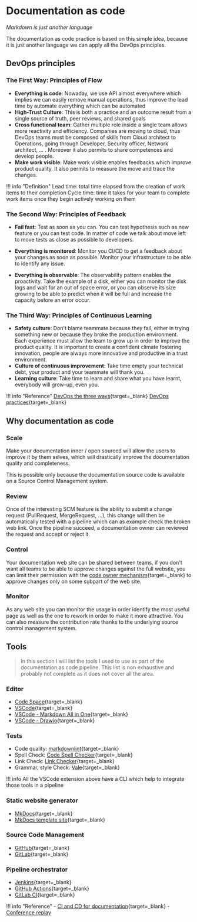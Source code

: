 # Documentation as code

*Markdown is just another language*

The documentation as code practice is based on this simple idea, because it is just another language we can apply all the DevOps principles.

## DevOps principles

### The First Way: Principles of Flow

- **Everything is code**: Nowaday, we use API almost everywhere which implies we can easily remove manual operations, thus improve the lead time by automate everything which can be automated
- **High-Trust Culture**: This is both a practice and an outcome result from a single source of truth, peer reviews, and shared goals
- **Cross functional team**: Gather multiple role inside a single team allows more reactivity and efficiency. Companies are moving to cloud, thus DevOps teams must be composed of skills from Cloud architect to Operations, going through Developer, Security officer, Network architect, ... . Moreover it also permits to share competences and develop people.
- **Make work visible**: Make work visible enables feedbacks which improve product quality. It also permits to measure the move and trace the changes.

!!! info "Definition"
    Lead time: total time elapsed from the creation of work items to their completion
    Cycle time: time it takes for your team to complete work items once they begin actively working on them

### The Second Way: Principles of Feedback

- **Fail fast**: Test as soon as you can. You can test hypothesis such as new feature or you can test code. In matter of code we talk about move left to move tests as close as possible to developers.

- **Everything is monitored**: Monitor you CI/CD to get a feedback about your changes as soon as possible. Monitor your infrastructure to be able to identify any issue.

- **Everything is observable**: The observability pattern enables the proactivity. Take the example of a disk, either you can monitor the disk logs and wait for an out of space error, or you can observe its size growing to be able to predict when it will be full and increase the capacity before an error occur.

### The Third Way: Principles of Continuous Learning

- **Safety culture**: Don't blame teammate because they fail, either in trying something new or because they broke the production environment. Each experience must allow the team to grow up in order to improve the product quality. It is important to create a confident climate fostering innovation, people are always more innovative and productive in a trust environment.
- **Culture of continuous improvement**: Take time empty your technical debt, your product and your teammate will thank you.
- **Learning culture**: Take time to learn and share what you have learnt, everybody will grow-up, even you.

!!! info "Reference"
    [DevOps the three ways](https://blog.sonatype.com/principle-based-devops-frameworks-three-ways){target=_blank}
    [DevOps practices](https://www.perforce.com/blog/vcs/7-devops-practices-outstanding-results){target=_blank}

## Why documentation as code

### Scale

Make your documentation inner / open sourced will allow the users to improve it by them selves, which will drastically improve the documentation quality and completeness.

This is possible only because the documentation source code is available on a Source Control Management system.

### Review

Once of the interesting SCM feature is the ability to submit a change request (PullRequest, MergeRequest, ...), this change will then be automatically tested with a pipeline which can as example check the broken web link. Once the pipeline succeed, a documentation owner can reviewed the request and accept or reject it.

### Control

Your documentation web site can be shared between teams, if you don't want all teams to be able to approve changes against the full website, you can limit their permission with the [code owner mechanism](https://docs.gitlab.com/ee/user/project/code_owners.html){target=_blank} to approve changes only on some subpart of the web site.

### Monitor

As any web site you can monitor the usage in order identify the most useful page as well as the one to rework in order to  make it more attractive. You can also measure the contribution rate thanks to the underlying source control management system.

## Tools

> In this section I will list the tools I used to use as part of the documentation as code pipeline. This list is non exhaustive and probably not complete as it does not cover all the area.

### Editor

- [Code Space](https://github.com/features/codespaces){target=_blank}
- [VSCode](https://code.visualstudio.com/){target=_blank}
- [VSCode - Markdown All in One](https://marketplace.visualstudio.com/items?itemName=yzhang.markdown-all-in-one){target=_blank}
- [VSCode - Drawio](https://marketplace.visualstudio.com/items?itemName=hediet.vscode-drawio){target=_blank}

### Tests

- Code quality: [markdownlint](https://marketplace.visualstudio.com/items?itemName=DavidAnson.vscode-markdownlint){target=_blank}
- Spell Check: [Code Spell Checker](https://marketplace.visualstudio.com/items?itemName=streetsidesoftware.code-spell-checker){target=_blank}
- Link Check: [Link Checker](https://marketplace.visualstudio.com/items?itemName=wilhelmer.link-checker-2){target=_blank}
- Grammar, style Check: [Vale](https://marketplace.visualstudio.com/items?itemName=errata-ai.vale-serve){target=_blank}

!!! info
    All the VSCode extension above have a CLI which help to integrate those tools in a pipeline

### Static website generator

- [MkDocs](https://www.mkdocs.org/){target=_blank}
- [MkDocs template site](https://github.com/documentation-as-code/doc-as-code-template){target=_blank}

### Source Code Management

- [GitHub](https://github.com){target=_blank}
- [GitLab](https://gitlab.com){target=_blank}

### Pipeline orchestrator

- [Jenkins](https://www.jenkins.io/){target=_blank}
- [GitHub Actions](https://github.com/features/actions){target=_blank}
- [GitLab CI](https://docs.gitlab.com/ee/ci/){target=_blank}

!!! info "Reference"
    - [CI and CD for documentation](https://documentation-as-code.github.io/ci-cd-for-documentation/){target=_blank}
    - [Conference replay](../../Conferences/index.md)